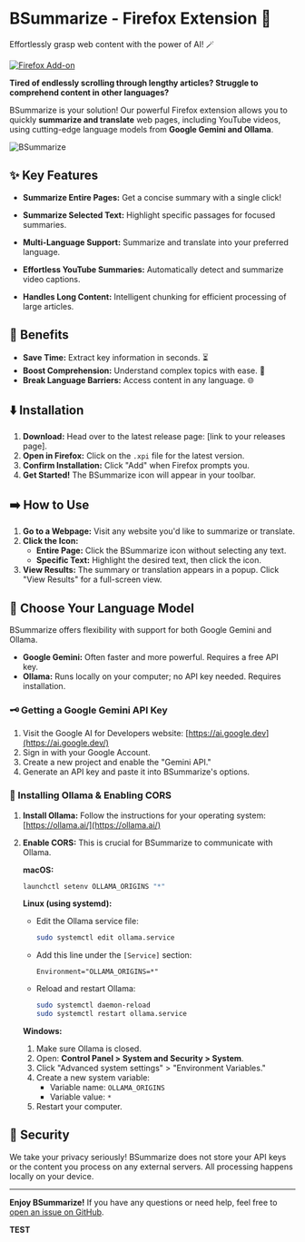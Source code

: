 
# BSummarize - Firefox Extension 🦊

Effortlessly grasp web content with the power of AI! 🪄

[![Firefox Add-on](https://img.shields.io/amo/v/YOUR_EXTENSION_ID?label=Get%20it%20on%20Firefox&style=for-the-badge)](https://addons.mozilla.org/firefox/addon/YOUR_EXTENSION_ID) 

**Tired of endlessly scrolling through lengthy articles? Struggle to comprehend content in other languages?**

BSummarize is your solution! Our powerful Firefox extension allows you to quickly **summarize and translate** web pages, including YouTube videos, using cutting-edge language models from **Google Gemini and Ollama**.

![BSummarize](img/bsummarize.gif)

## ✨ Key Features

* **Summarize Entire Pages:** Get a concise summary with a single click!

* **Summarize Selected Text:** Highlight specific passages for focused summaries.
  
* **Multi-Language Support:** Summarize and translate into your preferred language.
  
* **Effortless YouTube Summaries:** Automatically detect and summarize video captions.
  
* **Handles Long Content:** Intelligent chunking for efficient processing of large articles.

## 🚀 Benefits

* **Save Time:** Extract key information in seconds. ⏳
* **Boost Comprehension:** Understand complex topics with ease. 🧠
* **Break Language Barriers:** Access content in any language. 🌐

## ⬇️ Installation

1. **Download:** Head over to the latest release page: [link to your releases page].
2. **Open in Firefox:** Click on the `.xpi` file for the latest version.
3. **Confirm Installation:** Click "Add" when Firefox prompts you.
4. **Get Started!** The BSummarize icon will appear in your toolbar.

##  ➡️ How to Use

1. **Go to a Webpage:** Visit any website you'd like to summarize or translate.
2. **Click the Icon:**
    * **Entire Page:** Click the BSummarize icon without selecting any text.
    * **Specific Text:** Highlight the desired text, then click the icon.
3. **View Results:** The summary or translation appears in a popup. Click "View Results" for a full-screen view.

## 🧠 Choose Your Language Model

BSummarize offers flexibility with support for both Google Gemini and Ollama.

* **Google Gemini:** Often faster and more powerful. Requires a free API key.
* **Ollama:** Runs locally on your computer; no API key needed. Requires installation.

### 🗝️ Getting a Google Gemini API Key

1. Visit the Google AI for Developers website: [https://ai.google.dev](https://ai.google.dev/)
2. Sign in with your Google Account.
3. Create a new project and enable the "Gemini API."
4. Generate an API key and paste it into BSummarize's options.

### 🚀 Installing Ollama & Enabling CORS

1. **Install Ollama:** Follow the instructions for your operating system: [https://ollama.ai/](https://ollama.ai/)

2. **Enable CORS:** This is crucial for BSummarize to communicate with Ollama.

   **macOS:**

   ```bash
   launchctl setenv OLLAMA_ORIGINS "*"
   ```

   **Linux (using systemd):**

    * Edit the Ollama service file:
      ```bash
      sudo systemctl edit ollama.service
      ```
    * Add this line under the `[Service]` section:
      ```
      Environment="OLLAMA_ORIGINS=*"
      ```
    * Reload and restart Ollama:
      ```bash
      sudo systemctl daemon-reload
      sudo systemctl restart ollama.service
      ```

   **Windows:**

    1. Make sure Ollama is closed.
    2. Open: **Control Panel > System and Security > System**.
    3. Click "Advanced system settings" > "Environment Variables."
    4. Create a new system variable:
        * Variable name: `OLLAMA_ORIGINS`
        * Variable value: `*`
    5. Restart your computer.

## 🔐 Security

We take your privacy seriously! BSummarize does not store your API keys or the content you process on any external servers. All processing happens locally on your device.

---

**Enjoy BSummarize!** If you have any questions or need help, feel free to [open an issue on GitHub](link-to-your-github-issues). 

**TEST**
